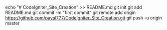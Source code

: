 echo "# CodeIgniter_Site_Creation" >> README.md
git init
git add README.md
git commit -m "first commit"
git remote add origin https://github.com/payal777/CodeIgniter_Site_Creation.git
git push -u origin master
